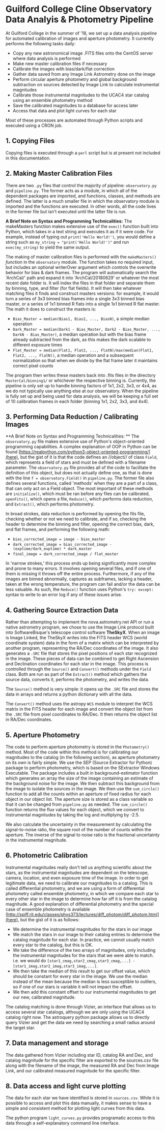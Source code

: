 # Guilford College Cline Observatory Data Analyis & Photometry Pipeline

At Guilford College in the summer of '18, we set up a data analysis pipeline for automated calibration of images and aperture photometry. It currently performs the following tasks daily:
  - Copy any new astronomical image .FITS files onto the CentOS server where data analysis is performed
  - Make new master calibration files if necessary
  - Calibrate the images with bias/dark/flat correction
  - Gather data saved from any Image Link Astrometry done on the image
  - Perform circular aperture photometry and global background subtraction on sources detected by Image Link to calculate instrumental magnitudes
  - Calibrate those instrumental magnitudes to the UCAC4 star catalog using an ensemble photometry method
  - Save the calibrated magnitudes to a database for access later
  - Access that data and plot light curves for each star

Most of these processes are automated through Python scripts and executed using a CRON job. 
## 1. Copying Files

Copying files is executed through a `perl` script but is at present not included in this documentation. 

## 2. Making Master Calibration Files 

There are two `.py` files that control the majority of pipeline: `observatory.py` and `pipeline.py`. The former acts as a module, in which all of the dependent packages are imported, and functions, classes, and methods are defined. The latter is a much smaller file in which the observatory module is imported and the functions are executed. In other words, all the code lives in the former file but isn't executed until the latter file is run. 

**A Brief Note on Syntax and Programming Technicalities:**
The makeMasters function makes extensive use of the `exec()` function built into Python, which takes in a text string and executes it as if it were code. For example, instead of typing out `print('Hello World!')`, you would define a string such as `my_string = "print('Hello World!')"` and run `exec(my_string)` to yield the same output. 

The making of master calibration files is performed with the `makeMasters()` *function* in the `observatory` module. The function takes no required input, but includes an optional writerOver argument which controls the overwrite behavior for bias & dark frames. The program will automatically search the 'ArchCal/' path and expand it into 'ArchCal/20180629' or whatever the most recent date folder is. It will index the files in that folder and separate them by binning, type, and filter (for flat fields). It will then take whatever matching files it finds and construct masters versions: for example, it would turn a series of 3x3 binned bias frames into a single 3x3 binned bias master, or a series of 1x1 binned R flats into a single 1x1 binned R flat master. The math it does to construct the masters is:
  * `Bias_Master = median(Bias1, Bias2, ..., BiasN)`, a simple median operation
  * `Dark_Master = median(Dark1 - Bias_Master, Dark2 - Bias_Master, ..., DarkN - Bias_Master)`, a median operation but with the bias frame already subtracted from the dark, as this makes the dark scalable to different exposure times
  * `Flat_Master = median(Flat1, Flat2, ..., FlatN)/max(median(Flat1, Flat2, ..., FlatN))`, a median operation and a subsequent normalization so that when we divide by the flat frame later it maintains correct pixel counts

The program then writes these masters back into .fits files in the directory `MasterCal/binning1/` or whichever the respective binning is. Currently, the pipeline is only set up to handle binning factors of 1x1, 2x2, 3x3, or 4x4, as we do not typically use anything else at our observatory. When the pipeline is fully set up and being used for data analysis, we will be keeping a full set of 10 calibration frames in each folder (binning 1x1, 2x2, 3x3, and 4x4). 

## 3. Performing Data Reduction / Calibrating Images 

**A Brief Note on Syntax and Programming Technicalities: **
The `observatory.py` file makes extensive use of Python's object-oriented programming capabilities. A complex explanation of OOP in Python can be found [https://realpython.com/python3-object-oriented-programming/](here), but the gist of it is that the code defines an //object// of class `Field`, which represents a field of stars and must be defined with a filename parameter. The `observatory.py` file provides all of the code to facilitate the definition of this object, but does not actually define one, as that is done with the line `f = observatory.Field()` in `pipeline.py`. The former file also defines several functions, called 'methods' when they are a part of a class, that can only act on a Field object. The most important of these methods are `initialize()`, which must be ran before any files can be calibrated, `openFits()`, which opens a file, `Reduce()`, which performs data reduction, and `Extract()`, which performs photometry. 

In broad strokes, data reduction is performed by opening the fits file, checking whether or not we need to calibrate, and if so, checking the header to determine the binning and filter, opening the correct bias, dark, and flat frames, and performing the following math:
  * `bias_corrected_image = image - bias_master`
  * `dark_corrected_image = bias_corrected_image - (exptime/dark_exptime) * dark_master`
  * `final_image = dark_corrected_image / flat_master`

In 'narrow strokes,' this process ends up being significantly more complex and prone to many errors. It involves opening several files, and if one of them is missing it throws off the entire process. Furthermore, if any of the images are binned abnormally, captures as subframes, lacking a header, taken at the wrong temperature, the program can fail and/or the data can be less valuable. As such, the `Reduce()` function uses Python's `try: except:` syntax to write to an error log if any of these issues arise. 


## 4. Gathering Source Extraction Data 

Rather than attempting to implement the nova.astrometry.net API or run a native astrometry program, we chose to use the Image Link protocol built into SoftwareBisque's telescope control software __TheSkyX__. When an image is Image Linked, the TheSkyX writes into the FITS header WCS (world coordinate system) data in the form of a matrix which can be interpreted by another program, representing the RA/Dec coordinates of the image. It also generates a `.SRC` file that stores the pixel positions of each star recognized in the image. These pieces of data can be combined to get Right Ascension and Declination coordinates for each star in the image. This process is controlled through the `Source()` and `Convert()` methods under the `Field` class. Both are run as part of the `Extract()` method which gathers the source data, converts it, performs the photometry, and writes the data. 

The `Source()` method is very simple: it opens up the `.SRC` file and stores the data in arrays and returns a python dictionary with all the data. 

The `Convert()` method uses the astropy `WCS` module to interpret the WCS matrix in the FITS header for each image and convert the object list from the `.SRC` file from pixel coordinates to RA/Dec. It then returns the object list in RA/Dec coordinates. 


## 5. Aperture Photometry 

The code to perform aperture photometry is stored in the `Photometry()` method. Most of the code within this method is for calibrating our magnitudes to the catalog (in the following section), as aperture photometry on its own is fairly simple. We use the SEP (Source Extractor for Python) package to perform photometry, which is based on the SExtractor Windows Executable. The package includes a built in background-estimator function which generates an array the size of the image containing an estimate of the background noise for the image. We then subtract this background from the image to isolate the sources in the image. We then use the `sum_circle()` function to add all the counts within an aperture of fixed radius for each object in our object list. The aperture size is stored as a class variable so that it can be changed from `pipeline.py` as needed. The `sum_circle()` function returns the flux values for each object, which we convert to instrumental magnitudes by taking the log and multiplying by -2.5. 

We also calculate the uncertainty in the measurement by calculating the signal-to-noise ratio, the square root of the number of counts within the aperture. The inverse of the signal to noise ratio is the fractional uncertainty in the instrumental magnitude. 

## 6. Photometric Calibration 

Instrumental magnitudes really don't tell us anything scientific about the stars, as the instrumental magnitudes are dependent on the telescope, camera, location, and even exposure time of the image. In order to get legitimate data, we need to calibrate our magnitudes to a catalog. This is called differential photometry, and we are using a form of differential photometry called ensemble photometry, in which we compare each star to every other star in the image to determine how far off it is from the catalog magnitude. A good explanation of differential photometry and the special case of ensemble photometry is available [http://spiff.rit.edu/classes/phys373/lectures/diff_photom/diff_photom.html](here), but the gist of it is as follows: 
 * We determine the instrumental magnitudes for the stars in our image
 * We match the stars in our image to their catalog entries to determine the catalog magnitude for each star. In practice, we cannot usually match every star to the catalog, but this is OK. 
 * We take the difference of the two arrays of magnitudes, only including the instrumental magnitudes for the stars that we were able to match. i.e. we would do `[star1_cmag,star2_cmag,star3_cmag,...] - [star1_imag,star2_imag,star3_imag,...]`. 
 * We then take the median of this result to get our offset value, which should be constant for every star in the image. We use the median instead of the mean because the median is less susceptible to outliers, so if one of our stars is variable it will not impact the offset. 
 * We then add this constant offset to our instrumental magnitudes to get our new, calibrated magnitude. 

The catalog matching is done through Vizier, an interface that allows us to access several star catalogs, although we are only using the UCAC4 catalog right now. The astroquery python package allows us to directly query Vizier and get the data we need by searching a small radius around the target star. 


## 7. Data management and storage 

The data gathered from Vizier including star ID, catalog RA and Dec, and catalog magnitude for the specific filter are exported to the sources.csv file along with the filename of the image, the measured RA and Dec from Image Link, and our calibrated measured magnitude for the specific filter. 


## 8. Data access and light curve plotting 

The data for each star we have identified is stored in `sources.csv`. While it is possible to access and plot this data manually, it makes sense to have a simple and consistent method for plotting light curves from this data. 

The python program `light_curves.py` provides programatic access to this data through a self-explanatory command line interface. 